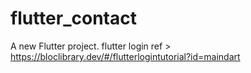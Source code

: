 # flutter_contact

A new Flutter project.
flutter login ref > https://bloclibrary.dev/#/flutterlogintutorial?id=maindart
